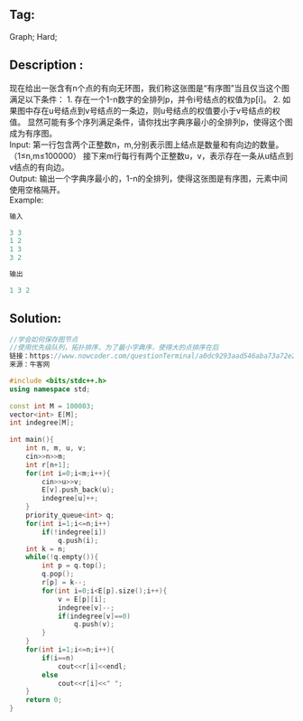 ## Tag:
Graph; Hard;
## Description :
现在给出一张含有n个点的有向无环图，我们称这张图是“有序图”当且仅当这个图满足以下条件：  1. 存在一个1-n数字的全排列p，并令i号结点的权值为p[i]。  2. 如果图中存在u号结点到v号结点的一条边，则u号结点的权值要小于v号结点的权值。  显然可能有多个序列满足条件，请你找出字典序最小的全排列p，使得这个图成为有序图。
<br>Input:
第一行包含两个正整数n，m,分别表示图上结点是数量和有向边的数量。（1≤n,m≤100000） 接下来m行每行有两个正整数u，v，表示存在一条从u结点到v结点的有向边。
<br>Output:
输出一个字典序最小的，1-n的全排列，使得这张图是有序图，元素中间使用空格隔开。
<br>Example:
```C++
输入

3 3
1 2
1 3
3 2

输出

1 3 2
```
## Solution:
```C++
//学会如何保存图节点
//使用优先级队列，拓扑排序，为了最小字典序，使得大的点排序在后
链接：https://www.nowcoder.com/questionTerminal/a0dc9293aad546aba73a72e253406a24?f=discussion
来源：牛客网

#include <bits/stdc++.h>
using namespace std;
 
const int M = 100003;
vector<int> E[M];
int indegree[M];
 
int main(){
    int n, m, u, v;
    cin>>n>>m;
    int r[n+1];
    for(int i=0;i<m;i++){
        cin>>u>>v;
        E[v].push_back(u);
        indegree[u]++;
    }
    priority_queue<int> q;
    for(int i=1;i<=n;i++)
        if(!indegree[i])
            q.push(i);
    int k = n;
    while(!q.empty()){
        int p = q.top();
        q.pop();
        r[p] = k--;
        for(int i=0;i<E[p].size();i++){
            v = E[p][i];
            indegree[v]--;
            if(indegree[v]==0)
                q.push(v);
        }
    }
    for(int i=1;i<=n;i++){
        if(i==n)
            cout<<r[i]<<endl;
        else
            cout<<r[i]<<" ";
    }
    return 0;
}
```
